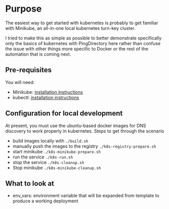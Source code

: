 # Purpose
The easiest way to get started with kubernetes is probably to get familiar with Minikube, an all-in-one local kubernetes turn-key cluster.

I tried to make this as simple as possible to better demonstrate specifically only the basics of kubernetes with PingDirectory here rather than confuse the issue with other things more specific to Docker or the rest of the automation that is coming next.

## Pre-requisites
You will need:
- Minikube: [installation instructions](https://kubernetes.io/docs/tasks/tools/install-minikube/)
- kubectl: [installation instructions](https://kubernetes.io/docs/tasks/tools/install-kubectl/)

## Configuration for local development
  At present, you must use the ubuntu-based docker images for DNS discovery to work properly in kubernetes.
  Steps to get through the scenario
  - build images locally with `./build.sh`
  - manually push the images to the registry `./k8s-registry-prepare.sh`
  - start minikube `./k8s-minikube-prepare.sh`
  - run the service `./k8s-run.sh`
  - stop the service `./k8s-cleanup.sh`
  - Stop minikube `./k8s-minikube-cleanup.sh`


## What to look at
- env_vars: environment variable that will be expanded from template to produce a working deployment

